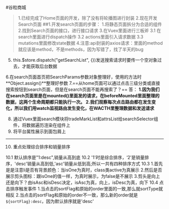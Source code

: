 #谷粒商城
>1.已经完成了Home页面的开发，除了没有将轮播图进行封装
>2.现在开发Search页面
##1.开发search页面的步骤：
1.将静态页面拆分为合适的组件
2.找到Search页面的接口，进行接口请求
3.在Vuex里面进行三板斧
  3.1 在search里面进行dispatch操作
  3.2 actions里面引入请求数据
  3.3 mutations里面修改state数据
4.注意:api封装的axios请求：里面的method就应该是method，不是methods，因为写错了，找了半天的bug
5. this.$store.dispatch("getSearchList", {})发送搜索请求时要传一个空对象过去，才能获取后台数据
   
6.在search页面首页把SearchParams参数对象整理好，使用的方法时**Object.assign()**整理好参数
7.==从home页面可以通过点击三级分类或直接搜索按钮到search页面，但是在search页面不能再搜索了？==
  答：
  **1.因为我们在search页面里是在mounted()里面发的请求，在beforeMounted里面整理的数据，这两个生命周期都只能执行一次。
  2.我们观察每次点击路由都在发生变化，所以我们用watch监视路由发生变化，在WACTH里整理数据和发送请求**

8. 通过Vuex里面search模块将tradeMarkList和attrsList给searchSelector组件，将数据遍历渲染在组件上
9. 将平台属性展示到面包屑上
-----------------------------------------------------------------------------------------------------------
10. 重点处理综合排序和销量排序

   10.1 默认排序是"1:desc",销量从高到底
   10.2 '1'时是综合排序，‘2’是销量排序，'desc'销量从高到低,'asc'销量从低到高;所以一共有四种排序方式
   10.3 1.首先是是注意li是否有背景颜色：当isOne为真时，class类active为真展示
        2.然后是否展示剪头图标：跟isOne的值一样，为真时展示，为false是不展示
        3.剪头是向上还是向下？由isAsc和isDesc决定，isAsc为真，向上，isDesc为真，向下
   10.4 点击排序触发事件
        1.当点击的sortFlag和原始的order里面的一致,那么就sortType就相反
        2.当点击的sortFlag和原始的order不一致，那么新的order就是`${sortFlag}:desc`，因为默认排序就是'desc'  


        

 